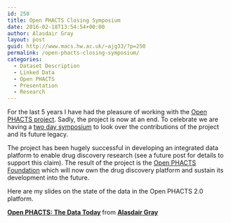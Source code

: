 ```yaml
---
id: 250
title: Open PHACTS Closing Symposium
date: 2016-02-18T13:54:54+00:00
author: Alasdair Gray
layout: post
guid: http://www.macs.hw.ac.uk/~ajg33/?p=250
permalink: /open-phacts-closing-symposium/
categories:
  - Dataset Description
  - Linked Data
  - Open PHACTS
  - Presentation
  - Research
---
```

For the last 5 years I have had the pleasure of working with the [Open PHACTS project](http://www.openphacts.org). Sadly, the project is now at an end. To celebrate we are having a [two day symposium](http://www.openphactsfoundation.org/linking-life-science-data-final-speakers-and-agenda/#more-3176) to look over the contributions of the project and its future legacy.

The project has been hugely successful in developing an integrated data platform to enable drug discovery research (see a future post for details to support this claim). The result of the project is the [Open PHACTS Foundation](http://www.openphactsfoundation.org) which will now own the drug discovery platform and sustain its development into the future.

Here are my slides on the state of the data in the Open PHACTS 2.0 platform.



<div style="margin-bottom: 5px;">
  <strong> <a title="Open PHACTS: The Data Today" href="//www.slideshare.net/alasdair_gray/open-phacts-the-data-today" target="_blank">Open PHACTS: The Data Today</a> </strong> from <strong><a href="//www.slideshare.net/alasdair_gray" target="_blank">Alasdair Gray</a></strong>
</div>